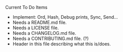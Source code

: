 
Current To Do Items

- Implement: Ord, Hash, Debug prints, Sync, Send...
- Needs a README.md file.
- Needs a LICENSE file.
- Needs a CHANGELOG.md file.
- Needs a CONTRIBUTING.md file. (?)
- Header in this file describing what this is/does.